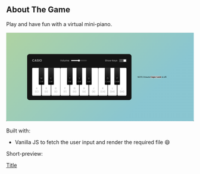 ## About The Game

Play and have fun with a virtual mini-piano.

![Alt text](preview.png)

Built with:
* Vanilla JS to fetch the user input and render the required file :smile:

Short-preview:

[Title](preview_vid.webm)